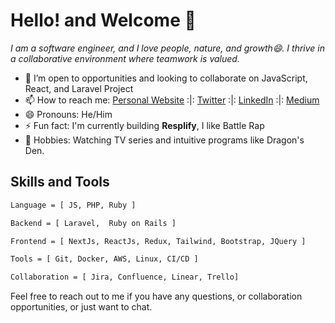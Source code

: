 # Hello! and Welcome 👋 
*I am a software engineer, and I love people, nature, and growth😄. I thrive in a collaborative environment where teamwork is valued.*

- 🤔 I’m open to opportunities and looking to collaborate on JavaScript, React, and Laravel Project
- 📫 How to reach me: [Personal Website](https://www.mrprotocoll.me) :|: [Twitter](https://twitter.com/dprotocoll) :|:  [LinkedIn](https://www.linkedin.com/in/mrprotocoll) :|:  [Medium](https://medium.com/@mrprotocoll)
- 😄 Pronouns: He/Him
- ⚡ Fun fact: I'm currently building **Resplify**, I like Battle Rap
-  🌱 Hobbies: Watching TV series and intuitive programs like Dragon's Den.

## Skills and Tools

```sh
Language = [ JS, PHP, Ruby ]

Backend = [ Laravel,  Ruby on Rails ]

Frontend = [ NextJs, ReactJs, Redux, Tailwind, Bootstrap, JQuery ]

Tools = [ Git, Docker, AWS, Linux, CI/CD ]

Collaboration = [ Jira, Confluence, Linear, Trello]

```

Feel free to reach out to me if you have any questions, or collaboration opportunities, or just want to chat.
